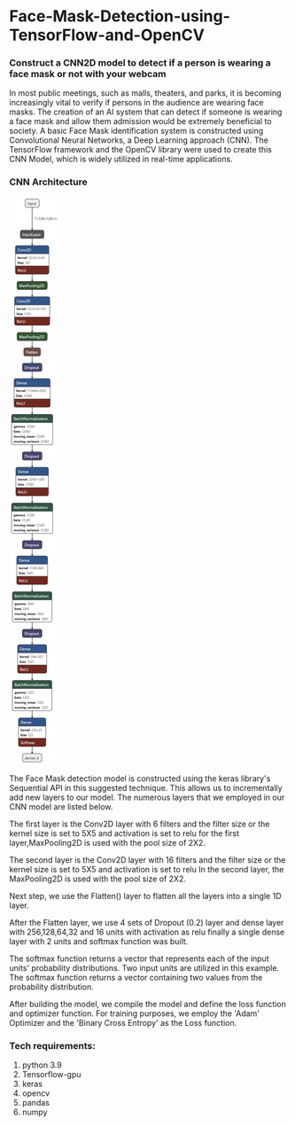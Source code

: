 # Face-Mask-Detection-using-TensorFlow-and-OpenCV

### Construct a CNN2D model to detect if a person is wearing a face mask or not with your webcam

In most public meetings, such as malls, theaters, and parks, it is becoming increasingly vital to verify if persons in the audience are wearing face masks. The creation of an AI system that can detect if someone is wearing a face mask and allow them admission would be extremely beneficial to society. A basic Face Mask identification system is constructed using Convolutional Neural Networks, a Deep Learning approach (CNN). The TensorFlow framework and the OpenCV library were used to create this CNN Model, which is widely utilized in real-time applications.

### CNN Architecture

![picture alt](https://github.com/jaybfn/Face-Mask-Detection-using-TensorFlow-and-OpenCV/blob/main/models/model_architecture.png)

The Face Mask detection model is constructed using the keras library's Sequential API in this suggested technique. This allows us to incrementally add new layers to our model. The numerous layers that we employed in our CNN model are listed below.

The first layer is the Conv2D layer with 6 filters and the filter size or the kernel size is set to 5X5 and activation is set to relu
for the first layer,MaxPooling2D is used with the pool size of 2X2.

The second layer is the Conv2D layer with 16 filters and the filter size or the kernel size is set to 5X5 and activation is set to relu
In the second layer, the MaxPooling2D is used with the pool size of 2X2.

Next step, we use the Flatten() layer to flatten all the layers into a single 1D layer.

After the Flatten layer, 
we use 4 sets of Dropout (0.2) layer and dense layer with 256,128,64,32 and 16 units with activation as relu 
finally a single dense layer with 2 units and softmax function was built.

The softmax function returns a vector that represents each of the input units' probability distributions. Two input units are utilized in this example. The softmax function returns a vector containing two values from the probability distribution.

After building the model, we compile the model and define the loss function and optimizer function. For training purposes, we employ the 'Adam' Optimizer and the 'Binary Cross Entropy' as the Loss function.

### Tech requirements:
1. python 3.9 
2. Tensorflow-gpu
3. keras
4. opencv
5. pandas
6. numpy








